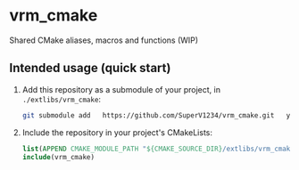 # vrm_cmake
Shared CMake aliases, macros and functions (WIP)

## Intended usage (quick start)

1. Add this repository as a submodule of your project, in `./extlibs/vrm_cmake`:

    ```bash
    git submodule add   https://github.com/SuperV1234/vrm_cmake.git   your_project/extlibs/vrm_cmake
    ```

2. Include the repository in your project's CMakeLists:
    
    ```cmake
    list(APPEND CMAKE_MODULE_PATH "${CMAKE_SOURCE_DIR}/extlibs/vrm_cmake/cmake/")
    include(vrm_cmake)
    ```
